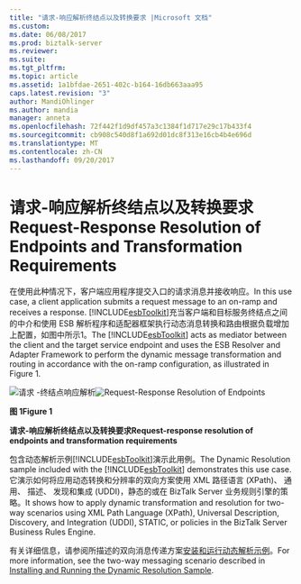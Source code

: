 ```yaml
---
title: "请求-响应解析终结点以及转换要求 |Microsoft 文档"
ms.custom: 
ms.date: 06/08/2017
ms.prod: biztalk-server
ms.reviewer: 
ms.suite: 
ms.tgt_pltfrm: 
ms.topic: article
ms.assetid: 1a1bfdae-2651-402c-b164-16db663aaa95
caps.latest.revision: "3"
author: MandiOhlinger
ms.author: mandia
manager: anneta
ms.openlocfilehash: 72f442f1d9df457a3c1384f1d717e29c17b433f4
ms.sourcegitcommit: cb908c540d8f1a692d01dc8f313e16cb4b4e696d
ms.translationtype: MT
ms.contentlocale: zh-CN
ms.lasthandoff: 09/20/2017
---
```

# <a name="request-response-resolution-of-endpoints-and-transformation-requirements"></a><span data-ttu-id="aee79-102">请求-响应解析终结点以及转换要求</span><span class="sxs-lookup"><span data-stu-id="aee79-102">Request-Response Resolution of Endpoints and Transformation Requirements</span></span>
<span data-ttu-id="aee79-103">在使用此种情况下，客户端应用程序提交入口的请求消息并接收响应。</span><span class="sxs-lookup"><span data-stu-id="aee79-103">In this use case, a client application submits a request message to an on-ramp and receives a response.</span></span> <span data-ttu-id="aee79-104">[!INCLUDE[esbToolkit](../includes/esbtoolkit-md.md)]充当客户端和目标服务终结点之间的中介和使用 ESB 解析程序和适配器框架执行动态消息转换和路由根据负载增加上配置，如图中所示1。</span><span class="sxs-lookup"><span data-stu-id="aee79-104">The [!INCLUDE[esbToolkit](../includes/esbtoolkit-md.md)] acts as mediator between the client and the target service endpoint and uses the ESB Resolver and Adapter Framework to perform the dynamic message transformation and routing in accordance with the on-ramp configuration, as illustrated in Figure 1.</span></span>  
  
 <span data-ttu-id="aee79-105">![请求 &#45;终结点响应解析](../esb-toolkit/media/ch3-requestresponse.gif "Ch3 请求响应")</span><span class="sxs-lookup"><span data-stu-id="aee79-105">![Request&#45;Response Resolution of Endpoints](../esb-toolkit/media/ch3-requestresponse.gif "Ch3-RequestResponse")</span></span>  
  
 <span data-ttu-id="aee79-106">**图 1**</span><span class="sxs-lookup"><span data-stu-id="aee79-106">**Figure 1**</span></span>  
  
 <span data-ttu-id="aee79-107">**请求-响应解析终结点以及转换要求**</span><span class="sxs-lookup"><span data-stu-id="aee79-107">**Request-response resolution of endpoints and transformation requirements**</span></span>  
  
 <span data-ttu-id="aee79-108">包含动态解析示例[!INCLUDE[esbToolkit](../includes/esbtoolkit-md.md)]演示此用例。</span><span class="sxs-lookup"><span data-stu-id="aee79-108">The Dynamic Resolution sample included with the [!INCLUDE[esbToolkit](../includes/esbtoolkit-md.md)] demonstrates this use case.</span></span> <span data-ttu-id="aee79-109">它演示如何将应用动态转换和分辨率的双向方案使用 XML 路径语言 (XPath)、 通用、 描述、 发现和集成 (UDDI)，静态的或在 BizTalk Server 业务规则引擎的策略。</span><span class="sxs-lookup"><span data-stu-id="aee79-109">It shows how to apply dynamic transformation and resolution for two-way scenarios using XML Path Language (XPath), Universal Description, Discovery, and Integration (UDDI), STATIC, or policies in the BizTalk Server Business Rules Engine.</span></span>  
  
 <span data-ttu-id="aee79-110">有关详细信息，请参阅所描述的双向消息传递方案[安装和运行动态解析示例](../esb-toolkit/installing-and-running-the-dynamic-resolution-sample.md)。</span><span class="sxs-lookup"><span data-stu-id="aee79-110">For more information, see the two-way messaging scenario described in [Installing and Running the Dynamic Resolution Sample](../esb-toolkit/installing-and-running-the-dynamic-resolution-sample.md).</span></span>